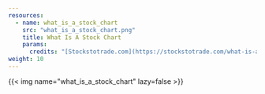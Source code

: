 ```yaml
---
resources:
  - name: what_is_a_stock_chart
    src: "what_is_a_stock_chart.png"
    title: What Is A Stock Chart
    params:
      credits: "[Stockstotrade.com](https://stockstotrade.com/what-is-a-stock-chart-infographic/)"
weight: 10
---
```


{{< img name="what_is_a_stock_chart" lazy=false >}}
